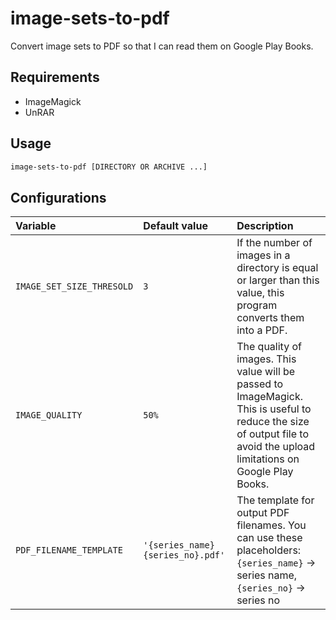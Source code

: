 # image-sets-to-pdf

Convert image sets to PDF so that I can read them on Google Play Books.

## Requirements

- ImageMagick
- UnRAR

## Usage

``` sh
image-sets-to-pdf [DIRECTORY OR ARCHIVE ...]
```

## Configurations

| Variable                  | Default value                     | Description                                                                                                                                                             |
|:--------------------------|:----------------------------------|:------------------------------------------------------------------------------------------------------------------------------------------------------------------------|
| `IMAGE_SET_SIZE_THRESOLD` | `3`                               | If the number of images in a directory is equal or larger than this value, this program converts them into a PDF.                                                       |
| `IMAGE_QUALITY`           | `50%`                             | The quality of images. This value will be passed to ImageMagick. This is useful to reduce the size of output file to avoid the upload limitations on Google Play Books. |
| `PDF_FILENAME_TEMPLATE`   | `'{series_name} {series_no}.pdf'` | The template for output PDF filenames. You can use these placeholders: `{series_name}` -> series name, `{series_no}` -> series no                                       |
